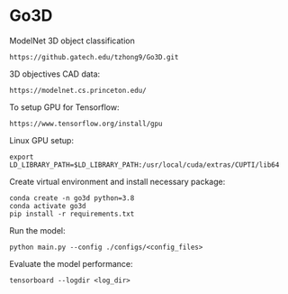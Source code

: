 # Go3D
ModelNet 3D object classification
```
https://github.gatech.edu/tzhong9/Go3D.git
```
3D objectives CAD data:
```
https://modelnet.cs.princeton.edu/
```
To setup GPU for Tensorflow:
```
https://www.tensorflow.org/install/gpu
```
Linux GPU setup:
```
export LD_LIBRARY_PATH=$LD_LIBRARY_PATH:/usr/local/cuda/extras/CUPTI/lib64
```

Create virtual environment and install necessary package:
```
conda create -n go3d python=3.8
conda activate go3d
pip install -r requirements.txt
```

Run the model:
```
python main.py --config ./configs/<config_files>
```

Evaluate the model performance:
```
tensorboard --logdir <log_dir>
```

